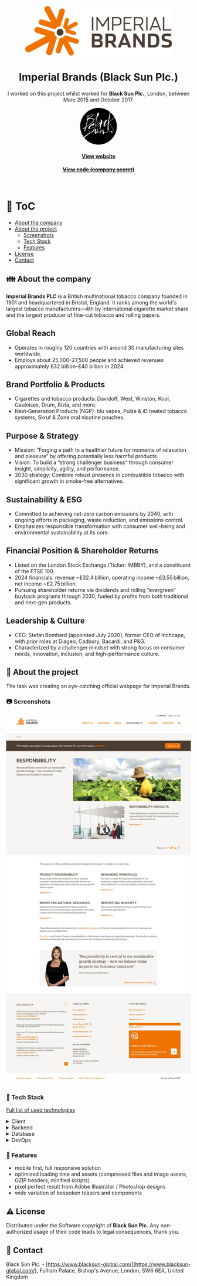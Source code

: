 <div align="center"> 
  <img src="assets/imperial-brands-logo.png" alt="Imperial Brands" width="400"  />
</div>

<div align="center">
  
  <h1>Imperial Brands (Black Sun Plc.)</h1>

  <p>
    I worked on this project whilst worked for <strong>Black Sun Plc.</strong>, London, between Marc 2015 and October 2017.
  </p>
  
  <p>
    <img src="assets/blacksun.png" alt="Logo of Black Sun Plc." width="100" height="auto" />
  </p>

  <h4>
    <a href="https://www.imperialbrandsplc.com/"  target="_blank">View website</a>
  </h4>
  <h4>
    <a href="#" title="Sorry, it's company secret"  target="_blank"><s>View code (company secret)</s></a>
  </h4>
</div>

<br />

<!-- Table of Contents -->

# :notebook_with_decorative_cover: ToC

- [About the company](#family-about-the-company)
- [About the project](#star2-about-the-project)
  - [Screenshots](#camera-screenshots)
  - [Tech Stack](#space_invader-tech-stack)
  - [Features](#dart-features)
- [License](#warning-license)
- [Contact](#handshake-contact)

<!-- About the company -->

## :family: About the company

<p><strong>Imperial Brands PLC</strong> is a British multinational tobacco company founded in 1901 and headquartered in Bristol, England. It ranks among the world's largest tobacco manufacturers—4th by international cigarette market share and the largest producer of fine-cut tobacco and rolling papers.</p>

  <h2>Global Reach</h2>
  <ul>
    <li>Operates in roughly 120 countries with around 30 manufacturing sites worldwide.</li>
    <li>Employs about 25,000–27,500 people and achieved revenues approximately £32 billion–£40 billion in 2024.</li>
  </ul>

  <h2>Brand Portfolio & Products</h2>
  <ul>
    <li>Cigarettes and tobacco products: Davidoff, West, Winston, Kool, Gauloises, Drum, Rizla, and more.</li>
    <li>Next‑Generation Products (NGP): blu vapes, Pulze & iD heated tobacco systems, Skruf & Zone oral nicotine pouches.</li>
  </ul>

  <h2>Purpose & Strategy</h2>
  <ul>
    <li>Mission: “Forging a path to a healthier future for moments of relaxation and pleasure” by offering potentially less harmful products.</li>
    <li>Vision: To build a “strong challenger business” through consumer insight, simplicity, agility, and performance.</li>
    <li>2030 strategy: Combine robust presence in combustible tobacco with significant growth in smoke‑free alternatives.</li>
  </ul>

  <h2>Sustainability & ESG</h2>
  <ul>
    <li>Committed to achieving net-zero carbon emissions by 2040, with ongoing efforts in packaging, waste reduction, and emissions control.</li>
    <li>Emphasizes responsible transformation with consumer well-being and environmental sustainability at its core.</li>
  </ul>

  <h2>Financial Position & Shareholder Returns</h2>
  <ul>
    <li>Listed on the London Stock Exchange (Ticker: IMBBY), and a constituent of the FTSE 100.</li>
    <li>2024 financials: revenue ~£32.4 billion, operating income ~£3.55 billion, net income ~£2.75 billion.</li>
    <li>Pursuing shareholder returns via dividends and rolling “evergreen” buyback programs through 2030, fueled by profits from both traditional and next-gen products.</li>
  </ul>

  <h2>Leadership & Culture</h2>
  <ul>
    <li>CEO: Stefan Bomhard (appointed July 2020), former CEO of Inchcape, with prior roles at Diageo, Cadbury, Bacardi, and P&G.</li>
    <li>Characterized by a challenger mindset with strong focus on consumer needs, innovation, inclusion, and high-performance culture.</li>
  </ul>

<!-- About the project -->

## :star2: About the project

<p>The task was creating an eye-catching official webpage for Imperial Brands.</p>

<!-- Screenshots -->

### :camera: Screenshots

<div align="center"> 
  <img src="assets/imperialbrands.jpg" alt="screenshot" />
</div>

<!-- TechStack -->

### :space_invader: Tech Stack

<p><a href="https://builtwith.com/?https%3a%2f%2fwww.imperialbrandsplc.com">Full list of used technologies</a></p>

<details>
  <summary>Client</summary>
  <ul>
    <li><a href="https://www.w3schools.com/html/html5_semantic_elements.asp" target="_blank">Semantic HTML5</a></li>
    <li><a href="https://www.w3schools.com/css/"  target="_blank">CSS3</a></li>
    <li><a href="https://business.adobe.com/products/experience-manager/adobe-experience-manager.html"  target="_blank">AEM</a></li>
    <li><a href="https://developer.mozilla.org/en-US/docs/Web/JavaScript"  target="_blank">JavaScript</a></li>
    <li><a href="https://jquery.com/"  target="_blank">JQuery</a></li>
    <li><a href="https://gsap.com/">Greensock</a></li>
    <li><a href="https://www.ibm.com/think/topics/rest-apis"  target="_blank">RestAPI</a></li>
    <li><a href="https://www.json.org/">JSON</a></li>
    <li><a href="https://developer.mozilla.org/en-US/docs/Web/XML/Guides/XML_introduction"  target="_blank">XML</a></li>
  </ul>
</details>

<details>
  <summary>Backend</summary>
  <ul>
    <li><a href="#"  target="_blank">Java</a></li>
    <li><a href="https://jade.tilab.com/">Jade</a></li>
    <li><a href="https://docs.oracle.com/cd/E13218_01/wlp/docs70/jsp/templats.htm"  target="_blank">JSP templates</a></li>
  </ul>
</details>

<details>
<summary>Database</summary>
  <ul>
    <li><a href="https://www.mysql.com/">MySQL</a></li>
  </ul>
</details>

<details>
<summary>DevOps</summary>
  <ul>
    <li><a href="https://tortoisesvn.net/">Tortuise SVN</a></li>
    <li><a href="https://www.eclipse.org/topics/ide/">Eclipse</a></li>
    <li><a href="https://www.jslint.com/">JS Lint</a></li>
    <li><a href="https://www.atlassian.com/software/jira">JIRA</a></li>
    <li><a href="https://www.browserstack.com/">BrowserStack</a></li>
    <li><a href="https://github.com/">GitHub</a></li>
    <li><a href="https://en.wikipedia.org/wiki/Agile_software_development">Agile software development</a></li>
  </ul>
</details>

<!-- Features -->

### :dart: Features

- mobile first, full responsive solution
- optimized loading time and assets (compressed files and image assets, GZIP headers, minified scripts)
- pixel perfect result from Adobe Illustrator / Photoshop designs
- wide variation of bespoken teasers and components

<!-- License -->

## :warning: License

Distributed under the Software copyright of <strong>Black Sun Plc.</strong> Any non-authorized usage of their code leads to legal consequences, thank you.

<!-- Contact -->

## :handshake: Contact

Black Sun Plc. - [https://www.blacksun-global.com/](https://www.blacksun-global.com/), Fulham Palace, Bishop's Avenue, London, SW6 6EA, United Kingdom
